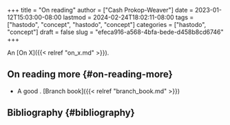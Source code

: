 +++
title = "On reading"
author = ["Cash Prokop-Weaver"]
date = 2023-01-12T15:03:00-08:00
lastmod = 2024-02-24T18:02:11-08:00
tags = ["hastodo", "concept", "hastodo", "concept"]
categories = ["hastodo", "concept"]
draft = false
slug = "efeca916-a568-4bfa-bede-d458b8cd6746"
+++

An [On X]({{< relref "on_x.md" >}}).


## On reading more {#on-reading-more}

-   A good  . [Branch book]({{< relref "branch_book.md" >}})


## Bibliography {#bibliography}

<style>.csl-entry{text-indent: -1.5em; margin-left: 1.5em;}</style><div class="csl-bib-body">
</div>
